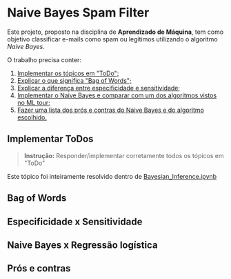 # Naive Bayes Spam Filter

Este projeto, proposto na disciplina de **Aprendizado de Máquina**, tem como objetivo classificar e-mails como spam ou legítimos utilizando o algoritmo _Naive Bayes_.

O trabalho precisa conter:
1. [Implementar os tópicos em "ToDo";](#implementar-todos)
2. [Explicar o que significa "Bag of Words";](#bag-of-words)
2. [Explicar a diferença entre especificidade e sensitividade;](#especificidade-x-sensitividade)
2. [Implementar o Naive Bayes e comparar com um dos algoritmos vistos no ML tour;](#naive-bayes-x-regressão-logística)
2. [Fazer uma lista dos prós e contras do Naive Bayes e do algoritmo escolhido.](#prós-e-contras)

## Implementar ToDos

> **Instrução:** Responder/implementar corretamente todos os tópicos em "ToDo"

Este tópico foi inteiramente resolvido dentro de [Bayesian_Inference.ipynb](Bayesian_Inference.ipynb)

## Bag of Words

## Especificidade x Sensitividade

## Naive Bayes x Regressão logística

## Prós e contras
